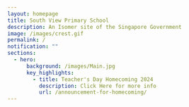 ```yaml
---
layout: homepage
title: South View Primary School
description: An Isomer site of the Singapore Government
image: /images/crest.gif
permalink: /
notification: ""
sections:
  - hero:
      background: /images/Main.jpg
      key_highlights:
        - title: Teacher's Day Homecoming 2024
          description: Click Here for more info
          url: /announcement-for-homecoming/
---
```

